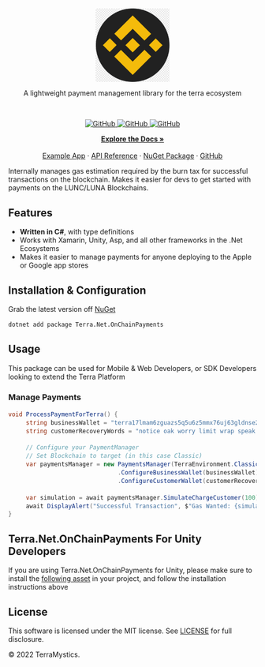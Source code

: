 <br/>
<p align="center">
    <a href="https://github.com/TerraMystics"><img src="./binance.png" align="center" width=150/></a>
</p>

<p align="center">
A lightweight payment management library for the terra ecosystem

</p>
<br/>

<p align="center">
  <a href="https://github.com/TerraMystics/Terra.Net.OnChainPayments/blob/main/LICENSE">
  <img alt="GitHub" src="https://img.shields.io/github/license/terra-money/terra.js">
  </a>
    
  <a href="https://www.nuget.org/packages/Terra.Net.OnChainPayments">
    <img alt="GitHub" src="https://img.shields.io/nuget/v/Terra.Net.OnChainPayments">
  </a>
  
  <a href="https://www.nuget.org/packages/Terra.Net.OnChainPayments">
    <img alt="GitHub" src="https://img.shields.io/nuget/dt/Terra.Net.OnChainPayments?color=red">
  </a>
</p>

<p align="center">
  <a href="https://docs.terra.money/"><strong>Explore the Docs »</strong></a>
  <br />
  <br/>
  <a href="https://github.com/TerraMystics/Terra.Net.OnChainPayments/tree/main/Terra.Net.OnChainPayments/OnChainPaymentsSimulator">Example App</a>
  ·
  <a href="https://github.com/TerraMystics/Terra.Net.OnChainPayments">API Reference</a>
  ·
  <a href="https://www.nuget.org/packages/Terra.Net.OnChainPayments">NuGet Package</a>
  ·
  <a href="https://github.com/TerraMystics/Terra.Net.OnChainPayments">GitHub</a>
</p>

Internally manages gas estimation required by the burn tax for successful transactions on the blockchain. Makes it easier for devs to get started with payments on the LUNC/LUNA Blockchains.

## Features

- **Written in C#**, with type definitions
- Works with Xamarin, Unity, Asp, and all other frameworks in the .Net Ecosystems
- Makes it easier to manage payments for anyone deploying to the Apple or Google app stores

## Installation & Configuration

Grab the latest version off [NuGet](https://www.nuget.org/packages/Terra.Net.OnChainPayments)

```sh
dotnet add package Terra.Net.OnChainPayments
```

## Usage

This package can be used for Mobile & Web Developers, or SDK Developers looking to extend the Terra Platform

### Manage Payments

```cs
void ProcessPaymentForTerra() {
     string businessWallet = "terra17lmam6zguazs5q5u6z5mmx76uj63gldnse2pdp"; // Wallet where customer payments will be transferred to
     string customerRecoveryWords = "notice oak worry limit wrap speak medal online prefer cluster roof addict wrist behave treat actual wasp year salad speed social layer crew genius"; // Recovery Words of the Customer wallet that will be making the payment

     // Configure your PaymentManager
     // Set Blockchain to target (in this case Classic)
     var paymentsManager = new PaymentsManager(TerraEnvironment.Classic)
                               .ConfigureBusinessWallet(businessWallet) // Configure your Business Wallet
                               .ConfigureCustomerWallet(customerRecoveryWords); // Configure the Customer Wallet

     var simulation = await paymentsManager.SimulateChargeCustomer(100);
     await DisplayAlert("Successful Transaction", $"Gas Wanted: {simulation.GasWanted}, \n Gas Used: {simulation.GasUsed}", "Ok");   
}
```

## Terra.Net.OnChainPayments For Unity Developers

If you are using Terra.Net.OnChainPayments for Unity, please make sure to install the [following asset](https://github.com/TerraMystics/NuGetForUnity) in your project, and follow the installation instructions above

## License

This software is licensed under the MIT license. See [LICENSE](./LICENSE) for full disclosure.

© 2022 TerraMystics.
